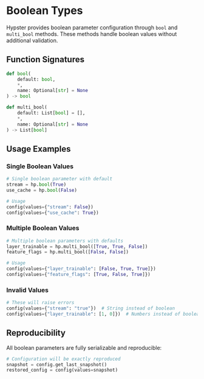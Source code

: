 # Boolean Types

Hypster provides boolean parameter configuration through `bool` and `multi_bool` methods. These methods handle boolean values without additional validation.

## Function Signatures

```python
def bool(
    default: bool,
    *,
    name: Optional[str] = None
) -> bool

def multi_bool(
    default: List[bool] = [],
    *,
    name: Optional[str] = None
) -> List[bool]
```

## Usage Examples

### Single Boolean Values

```python
# Single boolean parameter with default
stream = hp.bool(True)
use_cache = hp.bool(False)

# Usage
config(values={"stream": False})
config(values={"use_cache": True})
```

### Multiple Boolean Values

```python
# Multiple boolean parameters with defaults
layer_trainable = hp.multi_bool([True, True, False])
feature_flags = hp.multi_bool([False, False])

# Usage
config(values={"layer_trainable": [False, True, True]})
config(values={"feature_flags": [True, False, True]})
```

### Invalid Values

```python
# These will raise errors
config(values={"stream": "true"})  # String instead of boolean
config(values={"layer_trainable": [1, 0]})  # Numbers instead of booleans
```

## Reproducibility

All boolean parameters are fully serializable and reproducible:

```python
# Configuration will be exactly reproduced
snapshot = config.get_last_snapshot()
restored_config = config(values=snapshot)
```
